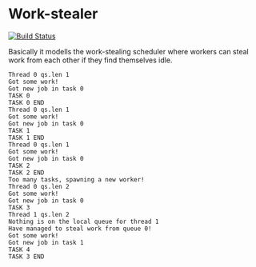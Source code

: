 Work-stealer
============

[![Build Status](https://travis-ci.com/montekki/stealing-queue.svg?branch=master)](https://travis-ci.com/montekki/stealing-queue)

Basically it modells the work-stealing scheduler where workers can steal work from each other if they find themselves idle.

```
Thread 0 qs.len 1
Got some work!
Got new job in task 0
TASK 0
TASK 0 END
Thread 0 qs.len 1
Got some work!
Got new job in task 0
TASK 1
TASK 1 END
Thread 0 qs.len 1
Got some work!
Got new job in task 0
TASK 2
TASK 2 END
Too many tasks, spawning a new worker!
Thread 0 qs.len 2
Got some work!
Got new job in task 0
TASK 3
Thread 1 qs.len 2
Nothing is on the local queue for thread 1
Have managed to steal work from queue 0!
Got some work!
Got new job in task 1
TASK 4
TASK 3 END

```
